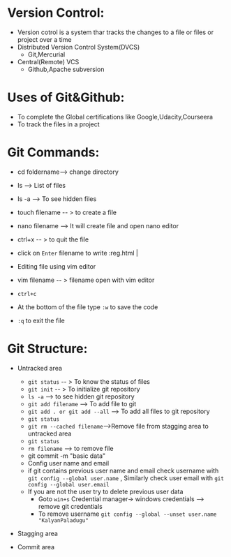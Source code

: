Version Control:
================
+ Version cotrol is a system thar tracks the changes to a file or files or project over a time
+ Distributed Version Control System(DVCS)
	+ Git,Mercurial
+ Central(Remote) VCS
	+ Github,Apache subversion

Uses of Git&Github:
===================

+ To complete the Global certifications like Google,Udacity,Courseera
+ To track the files in a project

Git Commands:
==============
+ cd foldername--> change directory
+ ls --> List of files
+ ls -a --> To see hidden files
+ touch filename -- > to create a file
+ nano filename --> It will create file and open nano editor
+ ctrl+x -- > to quit the file
+ click on `Enter` filename to write :reg.html |

+ Editing file using vim editor
+ vim filename -- > filename open with vim editor
+ `ctrl+c`
+ At the bottom of the file type `:w` to save the code
+ `:q`  to exit the file

Git Structure:
==============

+ Untracked area
	+ `git status` -- > To know the status of files
	+ `git init` -- > To initialize git repository
	+ `ls -a`  --> to see hidden git repository
	+ `git add filename` --> To add file to git
	+ `git add . or git add --all` --> To add all files to git repository
	+ `git status`
	+ `git rm --cached filename`-->Remove file from stagging area to untracked area
	+ `git status`
	+ `rm filename` --> to remove file
	+ git commit -m "basic data"
	+ Config user name and email
	+ if git contains previous user name and email
	   check username with `git config --global user.name` , Similarly check user email with `git config --global user.email`
	+ If you are not the user try to delete previous user data 
	    + Goto `win+s` Credential manager-> windows credentials --> remove git credentials
		+ To remove username `git config --global --unset user.name "KalyanPaladugu"`



+ Stagging area
+ Commit area






















